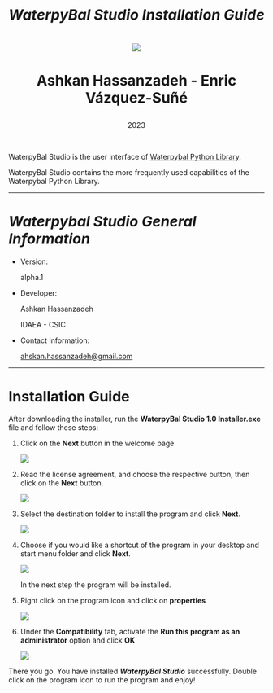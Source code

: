 # <p align="center">***WaterpyBal Studio Installation Guide***</p> 


# <p align="center">![](light_theme_2_resized.png)  </p>

# <p align="center"> **Ashkan Hassanzadeh - Enric Vázquez-Suñé**

<p align="center"> 2023

<div style="page-break-after: always;"></div>

&nbsp;

WaterpyBal Studio is the user interface of [Waterpybal Python Library](https://github.com/IDAEA-EVS).

WaterpyBal Studio contains the more frequently used capabilities of the Waterpybal Python Library.

---

# *Waterpybal Studio General Information*

- Version:
    
    alpha.1

- Developer:

    Ashkan Hassanzadeh
    
    IDAEA - CSIC

- Contact Information:

    ahskan.hassanzadeh@gmail.com
---

<div style="page-break-after: always;"></div>

# **Installation Guide**
After downloading the installer, run the **WaterpyBal Studio 1.0 Installer.exe** file and follow these steps:

1. Click on the **Next** button in the welcome page  

    ![](gui_help/installation_screenshots/welcome.png)

2. Read the license agreement, and choose the respective button, then click on the **Next** button.

    ![](gui_help/installation_screenshots/license.png)

3. Select the destination folder to install the program and click **Next**.

    ![](gui_help/installation_screenshots/dir.png)

4. Choose if you would like a shortcut of the program in your desktop and start menu folder and click **Next**. 
    
    ![](gui_help/installation_screenshots/shortcuts.png)

    In the next step the program will be installed.

5. Right click on the program icon and click on **properties**
    
    ![](gui_help/installation_screenshots/properties.png)

6. Under the **Compatibility** tab, activate the **Run this program as an administrator** option and click **OK**
    
    ![](gui_help/installation_screenshots/runasad.png)

There you go. You have installed ***WaterpyBal Studio*** successfully. Double click on the program icon to run the program and enjoy!